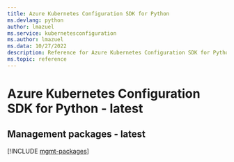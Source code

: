 ```yaml
---
title: Azure Kubernetes Configuration SDK for Python
ms.devlang: python
author: lmazuel
ms.service: kubernetesconfiguration
ms.author: lmazuel
ms.data: 10/27/2022
description: Reference for Azure Kubernetes Configuration SDK for Python
ms.topic: reference
---
```

# Azure Kubernetes Configuration SDK for Python - latest

## Management packages - latest
[!INCLUDE [mgmt-packages](kubernetes-configuration-mgmt-index.md)]